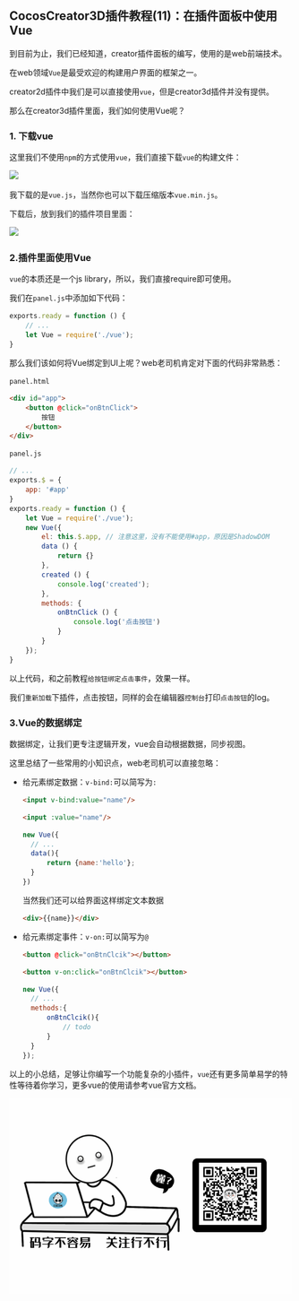 ## CocosCreator3D插件教程(11)：在插件面板中使用Vue



到目前为止，我们已经知道，creator插件面板的编写，使用的是web前端技术。

在web领域`Vue`是最受欢迎的构建用户界面的框架之一。

creator2d插件中我们是可以直接使用`vue`，但是creator3d插件并没有提供。

那么在creator3d插件里面，我们如何使用Vue呢？

### 1. 下载vue

这里我们不使用`npm`的方式使用`vue`，我们直接下载`vue`的构建文件：

![](image-20201025134353609.png)

我下载的是`vue.js`，当然你也可以下载压缩版本`vue.min.js`。

下载后，放到我们的插件项目里面：

![](image-20201025134937501.png)

### 2.插件里面使用Vue

`vue`的本质还是一个js library，所以，我们直接require即可使用。

我们在`panel.js`中添加如下代码：

```javascript
exports.ready = function () {
    // ...
    let Vue = require('./vue');
}
```

那么我们该如何将Vue绑定到UI上呢？web老司机肯定对下面的代码非常熟悉：

`panel.html`

```html
<div id="app">
    <button @click="onBtnClick">
        按钮
    </button>
</div>
```

`panel.js`

```javascript
// ...
exports.$ = {
    app: '#app'
}
exports.ready = function () {
    let Vue = require('./vue');
    new Vue({
        el: this.$.app, // 注意这里，没有不能使用#app，原因是ShadowDOM
        data () {
            return {}
        },
        created () {
            console.log('created');
        },
        methods: {
            onBtnClick () {
                console.log('点击按钮')
            }
        }
    });
}
```

以上代码，和之前教程`给按钮绑定点击事件`，效果一样。

我们`重新加载`下插件，点击按钮，同样的会在编辑器`控制台`打印`点击按钮`的log。

### 3.Vue的数据绑定

数据绑定，让我们更专注逻辑开发，vue会自动根据数据，同步视图。

这里总结了一些常用的小知识点，web老司机可以直接忽略：

- 给元素绑定数据：`v-bind:`可以简写为`:`

  ```html
  <input v-bind:value="name"/>
  ```

  ```html
  <input :value="name"/>
  ```

  ```javascript
  new Vue({
    // ...
  	data(){
  		return {name:'hello'};
  	}
  })
  ```

  当然我们还可以给界面这样绑定文本数据

  ```html
  <div>{{name}}</div>
  ```

- 给元素绑定事件：`v-on:`可以简写为`@`

  ```html
  <button @click="onBtnClcik"></button>
  ```

  ```html
  <button v-on:click="onBtnClcik"></button>
  ```

  ```javascript
  new Vue({
  	// ...
  	methods:{
  		onBtnClcik(){
  			// todo 
  		}
  	}
  });
  ```

以上的小总结，足够让你编写一个功能复杂的小插件，`vue`还有更多简单易学的特性等待着你学习，更多vue的使用请参考vue官方文档。


![](res/wx-guan-zhu-20201026231652837.gif)